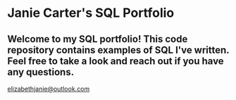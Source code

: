 # Janie Carter's SQL Portfolio

## Welcome to my SQL portfolio! This code repository contains examples of SQL I've written. Feel free to take a look and reach out if you have any questions. 
elizabethjanie@outlook.com
